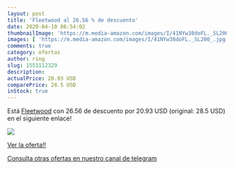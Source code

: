 ```yaml
---
layout: post
title: 'Fleetwood al 26.56 % de descuento'
date: 2020-04-10 06:54:02
thumbnailImage: 'https://m.media-amazon.com/images/I/41NYw38doFL._SL200_.jpg'
images: [ 'https://m.media-amazon.com/images/I/41NYw38doFL._SL200_.jpg' ]
comments: true
category: ofertas
author: ring
slug: 1551112329
description:
actualPrice: 20.93 USD
comparePrice: 28.5 USD
inStock: true
---
```


Está [Fleetwood](https://www.amazon.com/dp/1551112329/?tag=redken08-20) con 26.56 de descuento por 20.93 USD (original: 28.5 USD) en el siguiente enlace!

[![](https://m.media-amazon.com/images/I/41NYw38doFL._SL200_.jpg)](https://www.amazon.com/dp/1551112329/?tag=redken08-20)

[Ver la oferta!!](https://www.amazon.com/dp/1551112329/?tag=redken08-20)

[Consulta otras ofertas en nuestro canal de telegram](https://t.me/s/ofertas25)
